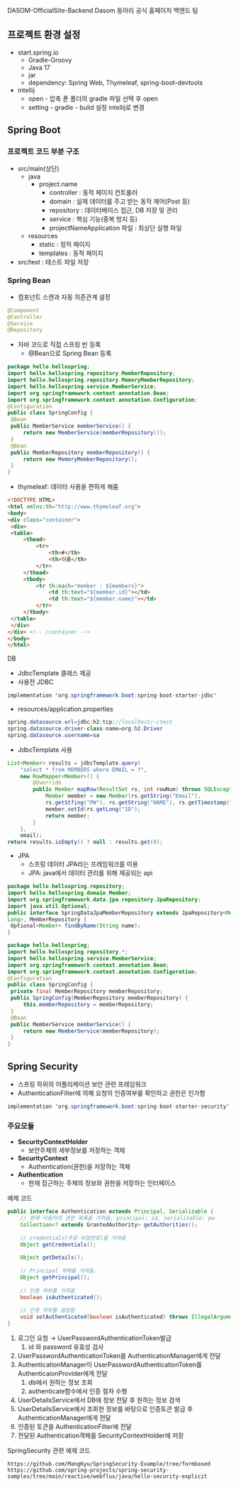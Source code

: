 DASOM-OfficialSite-Backend
Dasom 동아리 공식 홈페이지 백엔드 팀 

## **프로젝트 환경 설정**

- start.spring.io
    - Gradle-Groovy
    - Java 17
    - jar
    - dependency: Spring Web, Thymeleaf, spring-boot-devtools
- intellij
    - open - 압축 푼 폴더의 gradle 파일 선택 후 open
    - setting - gradle - bulid 설정 intellij로 변경

## Spring Boot

### 프로젝트 코드 부분 구조

- src/main(상단)
    - java
        - project.name
            - controller : 동적 페이지 컨트롤러
            - domain : 실제 데이터를 주고 받는 동작 제어(Post 등)
            - repository : 데이터베이스 접근, DB 저장 및 관리
            - service : 핵심 기능(중복 방지 등)
            - projectNameApplication 파일 : 최상단 실행 파일
    - resources
        - static : 정적 페이지
        - templates : 동적 페이지
- src/test : 테스트 파일 저장

### Spring Bean

- 컴포넌트 스캔과 자동 의존관계 설정

```java
@Component
@Controller
@Service
@Repository
```

- 자바 코드로 직접 스프링 빈 등록
    - @Bean으로 Spring Bean 등록

```java
package hello.hellospring;
import hello.hellospring.repository.MemberRepository;
import hello.hellospring.repository.MemoryMemberRepository;
import hello.hellospring.service.MemberService;
import org.springframework.context.annotation.Bean;
import org.springframework.context.annotation.Configuration;
@Configuration
public class SpringConfig {
 @Bean
 public MemberService memberService() {
	 return new MemberService(memberRepository());
 }
 @Bean
 public MemberRepository memberRepository() {
	 return new MemoryMemberRepository();
 }
}
```

- thymeleaf: 데이터 사용을 편하게 해줌

```html
<!DOCTYPE HTML>
<html xmlns:th="http://www.thymeleaf.org">
<body>
<div class="container">
 <div>
 <table>
	 <thead>
		 <tr>
			 <th>#</th>
			 <th>이름</th>
		 </tr>
	 </thead>
	 <tbody>
		 <tr th:each="member : ${members}">
			 <td th:text="${member.id}"></td>
			 <td th:text="${member.name}"></td>
		 </tr>
	 </tbody>
 </table>
 </div>
</div> <!-- /container -->
</body>
</html>
```

DB

- JdbcTemplate 클래스 제공
- 사용전 JDBC

```java
implementation 'org.springframework.boot:spring-boot-starter-jdbc'
```

- resources/application.properties

```java
spring.datasource.url=jdbc:h2:tcp://localhost/~/test
spring.datasource.driver-class-name=org.h2.Driver
spring.datasource.username=sa
```

- JdbcTemplate 사용

```java
List<Member> results = jdbcTemplate.query(
	"select * from MEMBERS where EMAIL = ?",
	new RowMapper<Member>() {
		@Override
		public Member mapRow(ResultSet rs, int rowNum) throws SQLException {
			Member member = new Member(rs.getString("Email"),
			rs.getStfing("PW"), rs.getString("NAME"), rs.getTimestamp("REGDATE"));
			member.setId(rs.getLong("ID");
			return member;
		}
	},
	email);
return results.isEmpty() ? null : results.get(0);
```

- JPA
    - 스프링 데이터 JPA라는 프레임워크를 이용
    - JPA: java에서 데이터 관리를 위해 제공되는 api

```java
package hello.hellospring.repository;
import hello.hellospring.domain.Member;
import org.springframework.data.jpa.repository.JpaRepository;
import java.util.Optional;
public interface SpringDataJpaMemberRepository extends JpaRepository<Member, 
Long>, MemberRepository {
 Optional<Member> findByName(String name);
}
```

```java
package hello.hellospring;
import hello.hellospring.repository.*;
import hello.hellospring.service.MemberService;
import org.springframework.context.annotation.Bean;
import org.springframework.context.annotation.Configuration;
@Configuration
public class SpringConfig {
 private final MemberRepository memberRepository;
 public SpringConfig(MemberRepository memberRepository) {
	 this.memberRepository = memberRepository;
 }
 @Bean
 public MemberService memberService() {
	 return new MemberService(memberRepository);
 }
}
```

## Spring Security

- 스프링 하위의 어플리케이션 보안 관련 프레임워크
- AuthenticationFilter에 의해 요청의 인증여부를 확인하고 권한은 인가함

```java
implementation 'org.springframework.boot:spring-boot-starter-security'
```

### 주요모듈

- ****SecurityContextHolder****
    - 보안주체의 세부정보를 저장하는 객체
- ****SecurityContext****
    - Authentication(권한)을 저장하는 객체
- ****Authentication****
    - 현재 접근하는 주체의 정보와 권한을 저장하는 인터페이스

예제 코드

```java
public interface Authentication extends Principal, Serializable {
    // 현재 사용자의 권한 목록을 가져옴, principal: id, serializable: pw
    Collection<? extends GrantedAuthority> getAuthorities();
    
    // credentials(주로 비밀번호)을 가져옴
    Object getCredentials();
    
    Object getDetails();
    
    // Principal 객체를 가져옴.
    Object getPrincipal();
    
    // 인증 여부를 가져옴
    boolean isAuthenticated();
    
    // 인증 여부를 설정함
    void setAuthenticated(boolean isAuthenticated) throws IllegalArgumentException;
}
```

1. 로그인 요청 → UserPasswordAuthenticationToken발급
    1. id 와 password 유효성 검사
2. UserPasswordAuthenticationToken를 AuthenticationManager에게 전달
3. AuthenticationManager이 UserPasswordAuthenticationToken를 AuthenticaionProvider에게 전달
    1. db에서 원하는 정보 조회
    2. authenticate함수에서 인증 절차 수행
4. UserDetailsService에서 DB에 정보 전달 후 원하는 정보 검색
5. UserDetailsService에서 조회한 정보를 바탕으로 인증토큰 발급 후 AuthenticationManager에게 전달
6. 인증된 토큰을 AuthenticationFilter에 전달
7. 전달된 Authentication객체를 SecurityContextHolder에 저장

SpringSecurity 관련 예제 코드
```
https://github.com/MangKyu/SpringSecurity-Example/tree/formbased
https://github.com/spring-projects/spring-security-samples/tree/main/reactive/webflux/java/hello-security-explicit
```
